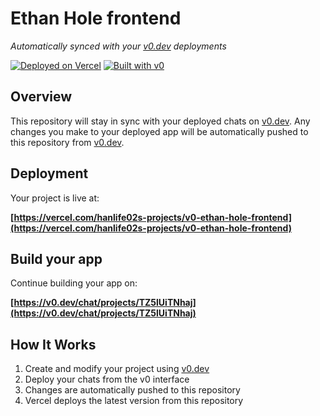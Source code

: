 # Ethan Hole frontend

*Automatically synced with your [v0.dev](https://v0.dev) deployments*

[![Deployed on Vercel](https://img.shields.io/badge/Deployed%20on-Vercel-black?style=for-the-badge&logo=vercel)](https://vercel.com/hanlife02s-projects/v0-ethan-hole-frontend)
[![Built with v0](https://img.shields.io/badge/Built%20with-v0.dev-black?style=for-the-badge)](https://v0.dev/chat/projects/TZ5lUiTNhaj)

## Overview

This repository will stay in sync with your deployed chats on [v0.dev](https://v0.dev).
Any changes you make to your deployed app will be automatically pushed to this repository from [v0.dev](https://v0.dev).

## Deployment

Your project is live at:

**[https://vercel.com/hanlife02s-projects/v0-ethan-hole-frontend](https://vercel.com/hanlife02s-projects/v0-ethan-hole-frontend)**

## Build your app

Continue building your app on:

**[https://v0.dev/chat/projects/TZ5lUiTNhaj](https://v0.dev/chat/projects/TZ5lUiTNhaj)**

## How It Works

1. Create and modify your project using [v0.dev](https://v0.dev)
2. Deploy your chats from the v0 interface
3. Changes are automatically pushed to this repository
4. Vercel deploys the latest version from this repository